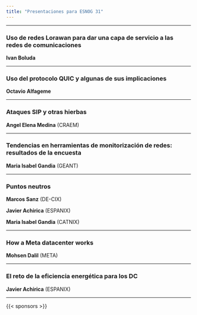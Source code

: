 ```yaml
---
title: "Presentaciones para ESNOG 31"
---
```


---------------------------

### Uso de redes Lorawan para dar una capa de servicio a las redes de comunicaciones

**Ivan Boluda**

---------------------------

### Uso del protocolo QUIC y algunas de sus implicaciones

**Octavio Alfageme**

---------------------------

### Ataques SIP y otras hierbas

**Angel Elena Medina** (CRAEM)

---------------------------

### Tendencias en herramientas de monitorización de redes: resultados de la encuesta

**Maria Isabel Gandia** (GEANT)

---------------------------

### Puntos neutros

**Marcos Sanz** (DE-CIX)

**Javier Achirica** (ESPANIX)

**Maria Isabel Gandia** (CATNIX)

---------------------------

### How a Meta datacenter works

**Mohsen Dalil** (META)

---------------------------

### El reto de la eficiencia energética para los DC

**Javier Achirica** (ESPANIX)

---------------------------

{{< sponsors >}}